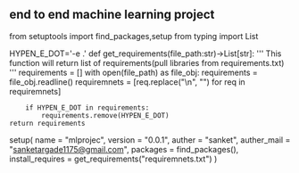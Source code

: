 ## end to end machine learning project
from setuptools import find_packages,setup
from typing import List

HYPEN_E_DOT='-e .'
def get_requirements(file_path:str)->List[str]:
    '''
    This function will return list of requirements(pull libraries from requirements.txt)
    '''
    requirements = []
    with open(file_path) as file_obj:
        requirements = file_obj.readline()
        requiremnets = [req.replace("\n", "") for req in requiremnets]

        if HYPEN_E_DOT in requirements:
            requirements.remove(HYPEN_E_DOT)
    return requirements

setup(
name = "mlprojec",
version = "0.0.1",
auther  = "sanket",
auther_mail = "sanketargade1175@gmail.com",
packages = find_packages(),
install_requires = get_requirements("requiremnets.txt")
)